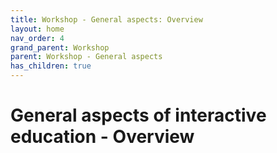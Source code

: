 ```yaml
---
title: Workshop - General aspects: Overview
layout: home
nav_order: 4
grand_parent: Workshop
parent: Workshop - General aspects
has_children: true
---
```


# General aspects of interactive education - Overview